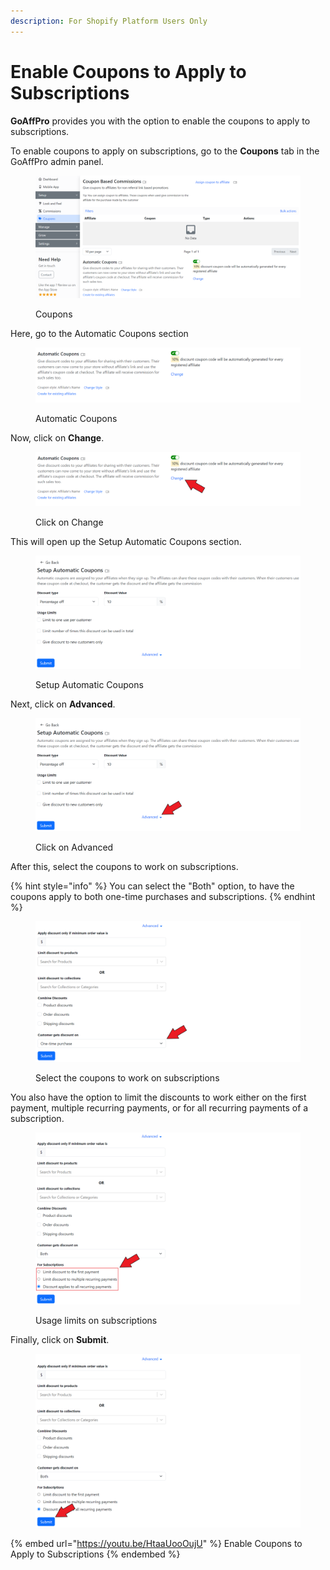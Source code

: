 ```yaml
---
description: For Shopify Platform Users Only
---
```


# Enable Coupons to Apply to Subscriptions

**GoAffPro** provides you with the option to enable the coupons to apply to subscriptions.

To enable coupons to apply on subscriptions, go to the **Coupons** tab in the GoAffPro admin panel.

<figure><img src="../../../.gitbook/assets/image (142).png" alt=""><figcaption><p>Coupons</p></figcaption></figure>

Here, go to the Automatic Coupons section

<figure><img src="../../../.gitbook/assets/image (143).png" alt=""><figcaption><p>Automatic Coupons</p></figcaption></figure>

Now, click on **Change**.

<figure><img src="../../../.gitbook/assets/Screenshot 2024-03-19 171242.png" alt=""><figcaption><p>Click on Change</p></figcaption></figure>

This will open up the Setup Automatic Coupons section.

<figure><img src="../../../.gitbook/assets/image (146).png" alt=""><figcaption><p>Setup Automatic Coupons</p></figcaption></figure>

Next, click on **Advanced**.

<figure><img src="../../../.gitbook/assets/Screenshot 2024-03-19 171307 (1).png" alt=""><figcaption><p>Click on Advanced</p></figcaption></figure>

After this, select the coupons to work on subscriptions.&#x20;

{% hint style="info" %}
You can select the "Both" option, to have the coupons apply to both one-time purchases and subscriptions.
{% endhint %}

<figure><img src="../../../.gitbook/assets/Screenshot 2024-03-19 171528.png" alt=""><figcaption><p>Select the coupons to work on subscriptions</p></figcaption></figure>

You also have the option to limit the discounts to work either on the first payment, multiple recurring payments, or for all recurring payments of a subscription.

<figure><img src="../../../.gitbook/assets/Screenshot 2024-03-19 171548.png" alt=""><figcaption><p>Usage limits on subscriptions</p></figcaption></figure>

Finally, click on **Submit**.

<figure><img src="../../../.gitbook/assets/Screenshot 2024-03-19 1716306.png" alt=""><figcaption></figcaption></figure>

{% embed url="https://youtu.be/HtaaUooOujU" %}
Enable Coupons to Apply to Subscriptions
{% endembed %}
